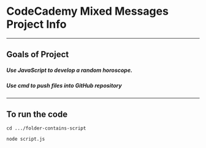 # CodeCademy Mixed Messages Project Info

---
## Goals of Project

##### Use JavaScript to develop a random horoscope.

##### Use cmd to push files into GitHub repository
---

## To run the code

`cd .../folder-contains-script`

`node script.js`




